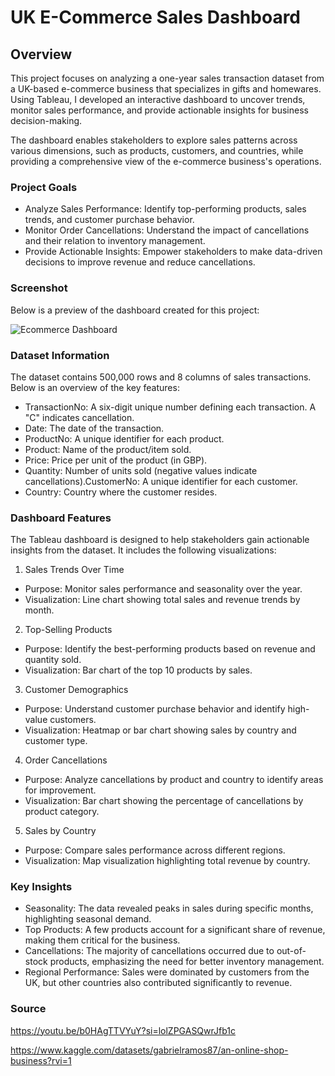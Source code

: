 # UK E-Commerce Sales Dashboard

## Overview

This project focuses on analyzing a one-year sales transaction dataset from a UK-based e-commerce business that specializes in gifts and homewares. Using Tableau, I developed an interactive dashboard to uncover trends, monitor sales performance, and provide actionable insights for business decision-making.

The dashboard enables stakeholders to explore sales patterns across various dimensions, such as products, customers, and countries, while providing a comprehensive view of the e-commerce business's operations.

### Project Goals

- Analyze Sales Performance: Identify top-performing products, sales trends, and customer purchase behavior.
- Monitor Order Cancellations: Understand the impact of cancellations and their relation to inventory management.
- Provide Actionable Insights: Empower stakeholders to make data-driven decisions to improve revenue and reduce cancellations.

### Screenshot
Below is a preview of the dashboard created for this project:

![Ecommerce Dashboard](https://github.com/user-attachments/assets/dcb629ea-d10c-4ec5-bdc4-126f08bb5483)

### Dataset Information

The dataset contains 500,000 rows and 8 columns of sales transactions. Below is an overview of the key features:

- TransactionNo: A six-digit unique number defining each transaction. A "C" indicates cancellation.
- Date: The date of the transaction.
- ProductNo: A unique identifier for each product.
- Product: Name of the product/item sold.
- Price: Price per unit of the product (in GBP).
- Quantity: Number of units sold (negative values indicate cancellations).CustomerNo: A unique identifier for each customer.
- Country: Country where the customer resides.

### Dashboard Features

The Tableau dashboard is designed to help stakeholders gain actionable insights from the dataset. It includes the following visualizations:

1. Sales Trends Over Time
- Purpose: Monitor sales performance and seasonality over the year.
- Visualization: Line chart showing total sales and revenue trends by month.

2. Top-Selling Products
- Purpose: Identify the best-performing products based on revenue and quantity sold.
- Visualization: Bar chart of the top 10 products by sales.

3. Customer Demographics
- Purpose: Understand customer purchase behavior and identify high-value customers.
- Visualization: Heatmap or bar chart showing sales by country and customer type.

4. Order Cancellations
- Purpose: Analyze cancellations by product and country to identify areas for improvement.
- Visualization: Bar chart showing the percentage of cancellations by product category.

5. Sales by Country
- Purpose: Compare sales performance across different regions.
- Visualization: Map visualization highlighting total revenue by country.

### Key Insights

- Seasonality: The data revealed peaks in sales during specific months, highlighting seasonal demand.
- Top Products: A few products account for a significant share of revenue, making them critical for the business.
- Cancellations: The majority of cancellations occurred due to out-of-stock products, emphasizing the need for better inventory management.
- Regional Performance: Sales were dominated by customers from the UK, but other countries also contributed significantly to revenue.

### Source

https://youtu.be/b0HAgTTVYuY?si=lolZPGASQwrJfb1c

https://www.kaggle.com/datasets/gabrielramos87/an-online-shop-business?rvi=1
